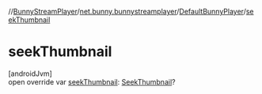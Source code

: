 //[BunnyStreamPlayer](../../../index.md)/[net.bunny.bunnystreamplayer](../index.md)/[DefaultBunnyPlayer](index.md)/[seekThumbnail](seek-thumbnail.md)

# seekThumbnail

[androidJvm]\
open override var [seekThumbnail](seek-thumbnail.md): [SeekThumbnail](../../net.bunny.bunnystreamplayer.model/-seek-thumbnail/index.md)?